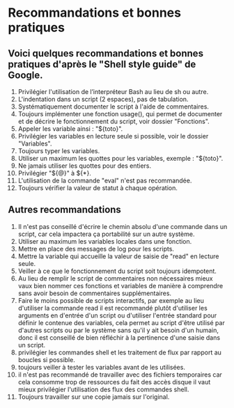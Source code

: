 # Recommandations et bonnes pratiques

## Voici quelques recommandations et bonnes pratiques d'après le "Shell style guide" de Google.

1. Privilégier l'utilisation de l’interpréteur Bash au lieu de sh ou autre.
2. L'indentation dans un script (2 espaces), pas de tabulation.
3. Systématiquement documenter le script à l'aide de commentaires.
4. Toujours implémenter une fonction usage(), qui permet de documenter et de décrire le fonctionnement du script, voir dossier "Fonctions".
5. Appeler les variable ainsi : "${toto}".
6. Privilégier les variables en lecture seule si possible, voir le dossier "Variables".
7. Toujours typer les variables.
8. Utiliser un maximum les quottes pour les variables, exemple : "${toto}".
9. Ne jamais utiliser les quottes pour des entiers.
10. Privilégier "${@}" à ${*}.
11. L'utilisation de la commande "eval" n'est pas recommandée.
12. Toujours vérifier la valeur de statut à chaque opération.

## Autres recommandations

1. Il n'est pas conseillé d'écrire le chemin absolu d'une commande dans un script, car cela impactera ça portabilité sur un autre système.
2. Utiliser au maximum les variables locales dans une fonction.
3. Mettre en place des messages de log pour les scripts.
4. Mettre la variable qui accueille la valeur de saisie de "read" en lecture seule.
5. Veiller à ce que le fonctionnement du script soit toujours idempotent.
6. Au lieu de remplir le script de commentaires non nécessaires mieux vaux bien nommer ces fonctions et variables de manière à comprendre sans avoir besoin de commentaires supplémentaires.
7. Faire le moins possible de scripts interactifs, par exemple au lieu d'utiliser la commande read il est recommandé plutôt d'utiliser les arguments en d'entrée d'un script ou d'utiliser l'entrée standard pour définir le contenue des variables, cela permet au script d'être utilisé par d'autres scripts ou par le système sans qu'il y ait besoin d'un humain, donc il est conseillé de bien réfléchir à la pertinence d'une saisie dans un script.
8. privilégier les commandes shell et les traitement de flux par rapport au boucles si possible.
9. toujours veiller à tester les variables avant de les utilisées.
10. il n'est pas recommandé de travailler avec des fichiers temporaires car cela consomme trop de ressources du fait des accès disque il vaut mieux privilégier l'utilisation des flux des commandes shell.
11. Toujours travailler sur une copie jamais sur l'original. 

